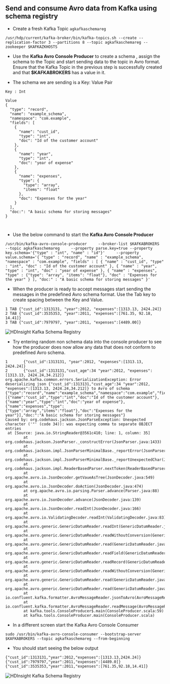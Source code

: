 
## Send and consume Avro data from Kafka using schema registry

- Create a fresh Kafka Topic ```agkafkaschemareg```
```
/usr/hdp/current/kafka-broker/bin/kafka-topics.sh --create --replication-factor 3 --partitions 8 --topic agkafkaschemareg --zookeeper $KAFKAZKHOSTS
```

- Use the **Kafka Avro Console Producer** to create a schema , assign the schema to the Topic and start sending data to the topic in Avro format. Ensure that the Kafka Topic in the previous step is successfully created and that **$KAFKABROKERS** has a value in it. 

- The schema we are sending is a Key: Value Pair
```
Key : Int 
```


```
Value
{
  "type": "record",
  "name": "example_schema",
  "namespace": "com.example",
  "fields": [
    {
      "name": "cust_id",
      "type": "int",
      "doc": "Id of the customer account"
    },
    {
      "name": "year",
      "type": "int",
      "doc": "year of expense"
    },
    {
      "name": "expenses",
      "type": {
        "type": "array",
        "items": "float"
      },
      "doc": "Expenses for the year"
    }
  ],
  "doc:": "A basic schema for storing messages"
} 

 
```
- Use the below command to start the **Kafka Avro Console Producer**
``` 
/usr/bin/kafka-avro-console-producer     --broker-list $KAFKABROKERS     --topic agkafkaschemareg     --property parse.key=true --property key.schema='{"type" : "int", "name" : "id"}'     --property value.schema='{ "type" : "record", "name" : "example_schema", "namespace" : "com.example", "fields" : [ { "name" : "cust_id", "type" : "int", "doc" : "Id of the customer account" }, { "name" : "year", "type" : "int", "doc" : "year of expense" }, { "name" : "expenses", "type" : {"type": "array", "items": "float"}, "doc" : "Expenses for the year" } ], "doc:" : "A basic schema for storing messages" }'
```

- When the producer is ready to accept messages start sending the messages in the predefined Avro schema format. Use the Tab key to create spacing between the Key and Value. 
```
1 TAB {"cust_id":1313131, "year":2012, "expenses":[1313.13, 2424.24]}
2 TAB {"cust_id":3535353, "year":2011, "expenses":[761.35, 92.18, 14.41]}
3 TAB {"cust_id":7979797, "year":2011, "expenses":[4489.00]}
```
![HDInsight Kafka Schema Registry](https://github.com/arnabganguly/Kafkaschemaregistry/blob/master/images/Pic7.png)
- Try entering random non schema data into the console producer to see how the producer does now allow any data that does not conform to predefined Avro schema. 
```
1       {"cust_id":1313131, "year":2012, "expenses":[1313.13, 2424.24]}
2       {"cust_id":1313131,"cust_age":34 "year":2012, "expenses":[1313.13, 2424.24,34.212]}
org.apache.kafka.common.errors.SerializationException: Error deserializing json {"cust_id":1313131,"cust_age":34 "year":2012, "expenses":[1313.13, 2424.24,34.212]} to Avro of schema {"type":"record","name":"example_schema","namespace":"com.example","fields":[{"name":"cust_id","type":"int","doc":"Id of the customer account"},{"name":"year","type":"int","doc":"year of expense"},{"name":"expenses","type":{"type":"array","items":"float"},"doc":"Expenses for the year"}],"doc:":"A basic schema for storing messages"}
Caused by: org.codehaus.jackson.JsonParseException: Unexpected character ('"' (code 34)): was expecting comma to separate OBJECT entries
 at [Source: java.io.StringReader@3561c410; line: 1, column: 35]
        at org.codehaus.jackson.JsonParser._constructError(JsonParser.java:1433)
        at org.codehaus.jackson.impl.JsonParserMinimalBase._reportError(JsonParserMinimalBase.java:521)
        at org.codehaus.jackson.impl.JsonParserMinimalBase._reportUnexpectedChar(JsonParserMinimalBase.java:442)
        at org.codehaus.jackson.impl.ReaderBasedParser.nextToken(ReaderBasedParser.java:406)
        at org.apache.avro.io.JsonDecoder.getVaueAsTree(JsonDecoder.java:549)
        at org.apache.avro.io.JsonDecoder.doAction(JsonDecoder.java:474)
        at org.apache.avro.io.parsing.Parser.advance(Parser.java:88)
        at org.apache.avro.io.JsonDecoder.advance(JsonDecoder.java:139)
        at org.apache.avro.io.JsonDecoder.readInt(JsonDecoder.java:166)
        at org.apache.avro.io.ValidatingDecoder.readInt(ValidatingDecoder.java:83)
        at org.apache.avro.generic.GenericDatumReader.readInt(GenericDatumReader.java:511)
        at org.apache.avro.generic.GenericDatumReader.readWithoutConversion(GenericDatumReader.java:182)
        at org.apache.avro.generic.GenericDatumReader.read(GenericDatumReader.java:152)
        at org.apache.avro.generic.GenericDatumReader.readField(GenericDatumReader.java:240)
        at org.apache.avro.generic.GenericDatumReader.readRecord(GenericDatumReader.java:230)
        at org.apache.avro.generic.GenericDatumReader.readWithoutConversion(GenericDatumReader.java:174)
        at org.apache.avro.generic.GenericDatumReader.read(GenericDatumReader.java:152)
        at org.apache.avro.generic.GenericDatumReader.read(GenericDatumReader.java:144)
        at io.confluent.kafka.formatter.AvroMessageReader.jsonToAvro(AvroMessageReader.java:213)
        at io.confluent.kafka.formatter.AvroMessageReader.readMessage(AvroMessageReader.java:200)
        at kafka.tools.ConsoleProducer$.main(ConsoleProducer.scala:59)
        at kafka.tools.ConsoleProducer.main(ConsoleProducer.scala)

```

- In a different screen start the Kafka Avro Console Consumer

```
sudo /usr/bin/kafka-avro-console-consumer --bootstrap-server $KAFKABROKERS --topic agkafkaschemareg --from-beginning
```

- You should start seeing the below output

```
{"cust_id":1313131,"year":2012,"expenses":[1313.13,2424.24]}
{"cust_id":7979797,"year":2011,"expenses":[4489.0]}
{"cust_id":3535353,"year":2011,"expenses":[761.35,92.18,14.41]}
```
![HDInsight Kafka Schema Registry](https://github.com/arnabganguly/Kafkaschemaregistry/blob/master/images/Pic8.png)
<!--stackedit_data:
eyJoaXN0b3J5IjpbLTE5NTQ5MDY4NTQsMTg3ODEyMTM5Niw3MT
g0NTM2ODUsNjA3NTY1OTMwXX0=
-->